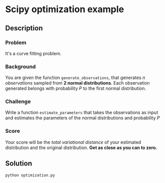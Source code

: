 # Scipy optimization example

## Description

### Problem

It's a curve fitting problem.

### Background

You are given the function `generate_observations`, that generates *n observations* 
sampled from **2 normal distributions**. Each observation generated belongs with probability *P* 
to the first normal distribution. 

### Challenge

Write a function `estimate_parameters` that takes the observations as input and estimates the parameters 
of the normal distributions and probability *P*

### Score

Your score will be the *total variational distance* of your estimated distribution 
and the original distribution. **Get as close as you can to zero.** 

## Solution

```
python optimization.py
```